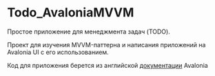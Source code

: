 # Todo_AvaloniaMVVM
Простое приложение для менеджмента задач (TODO).


Проект для изучения MVVM-паттерна и написания приложений на Avalonia UI с его использованием.

Код для приложения берется из английской [документации](https://docs.avaloniaui.net/tutorials/todo-list-app) Avalonia

